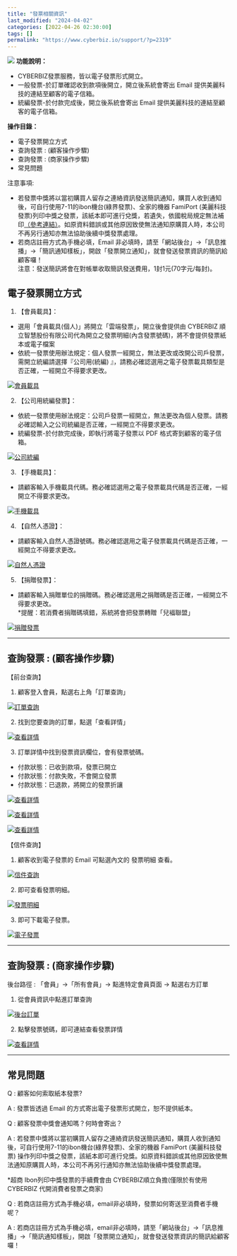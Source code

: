 ```yaml
---
title: "發票相關資訊"
last_modified: "2024-04-02"
categories: [2022-04-26 02:30:00]
tags: []
permalink: "https://www.cyberbiz.io/support/?p=2319"
---
```


![](https://www.cyberbiz.io/support/wp-content/uploads/企業版.png) **功能說明：**  

* CYBERBIZ發票服務，皆以電子發票形式開立。
* 一般發票-於訂單確認收到款項後開立，開立後系統會寄出 Email 提供美麗科技的連結至顧客的電子信箱。
* 統編發票-於付款完成後，開立後系統會寄出 Email 提供美麗科技的連結至顧客的電子信箱。

**操作目錄：**

* 電子發票開立方式
* 查詢發票 : (顧客操作步驟)
* 查詢發票 : (商家操作步驟)
* 常見問題

注意事項:  

* 若發票中獎將以當初購買人留存之連絡資訊發送簡訊通知，購買人收到通知後，可自行使用7-11的ibon機台(綠界發票)、全家的機器 FamiPort (美麗科技發票)列印中獎之發票，該紙本即可進行兌獎，若遺失，依國稅局規定無法補印[（參考連結）](https://www.etax.nat.gov.tw/etwmain/tax-info/innotative-tax-e-reference/startup/invoice/r5wmN0W)。如原資料錯誤或其他原因致使無法通知原購買人時，本公司不再另行通知亦無法協助後續中獎發票處理。 
* 若商店註冊方式為手機必填，Email 非必填時，請至「網站後台」→「訊息推播」→「簡訊通知樣板」，開啟「發票開立通知」，就會發送發票資訊的簡訊給顧客囉！  
注意：發送簡訊將會在對帳單收取簡訊發送費用，1封1元(70字元/每封)。



## 電子發票開立方式

1. 【會員載具】：   

* 選用「會員載具(個人)」將開立「雲端發票」，開立後會提供由 CYBERBIZ 順立智慧股份有限公司代為開立之發票明細(內含發票號碼)，將不會提供發票紙本或電子檔案
* 依統一發票使用辦法規定：個人發票一經開立，無法更改或改開公司戶發票，需開立統編請選擇『公司用(統編) 』，請務必確認選用之電子發票載具類型是否正確，一經開立不得要求更改。 

[![會員載具](https://www.cyberbiz.io/support/wp-content/uploads/發票相關資訊01.png)](https://www.cyberbiz.io/support/wp-content/uploads/發票相關資訊01.png)



2. 【公司用統編發票】：   

* 依統一發票使用辦法規定：公司戶發票一經開立，無法更改為個人發票。請務必確認輸入之公司統編是否正確，一經開立不得要求更改。 
* 統編發票-於付款完成後，即執行將電子發票以 PDF 格式寄到顧客的電子信箱。 


[![公司統編](https://www.cyberbiz.io/support/wp-content/uploads/發票相關資訊02.png)](https://www.cyberbiz.io/support/wp-content/uploads/發票相關資訊02.png)



3. 【手機載具】：   

* 請顧客輸入手機載具代碼。務必確認選用之電子發票載具代碼是否正確，一經開立不得要求更改。 


[![手機載具](https://www.cyberbiz.io/support/wp-content/uploads/發票相關資訊03.png)](https://www.cyberbiz.io/support/wp-content/uploads/發票相關資訊03.png)



4. 【自然人憑證】：   

* 請顧客輸入自然人憑證號碼。務必確認選用之電子發票載具代碼是否正確，一經開立不得要求更改。 


[![自然人憑證](https://www.cyberbiz.io/support/wp-content/uploads/發票相關資訊05.png)](https://www.cyberbiz.io/support/wp-content/uploads/發票相關資訊05.png)



5. 【捐贈發票】：   

* 請顧客輸入捐贈單位的捐贈碼。務必確認選用之捐贈碼是否正確，一經開立不得要求更改。  
*提醒：若消費者捐贈碼填錯，系統將會把發票轉贈「兒褔聯盟」 


[![捐贈發票](https://www.cyberbiz.io/support/wp-content/uploads/發票相關資訊06.png)](https://www.cyberbiz.io/support/wp-content/uploads/發票相關資訊06.png)



* * *

## 查詢發票 : (顧客操作步驟)


【前台查詢】  


1. 顧客登入會員，點選右上角「訂單查詢」  

[![訂單查詢](https://www.cyberbiz.io/support/wp-content/uploads/發票相關資訊07.png)
](https://www.cyberbiz.io/support/wp-content/uploads/發票相關資訊07.png)



2. 找到您要查詢的訂單，點選「查看詳情」  

[![查看詳情](https://www.cyberbiz.io/support/wp-content/uploads/發票相關資訊08.png)
](https://www.cyberbiz.io/support/wp-content/uploads/發票相關資訊08.png)



3. 訂單詳情中找到發票資訊欄位，會有發票號碼。 
* 付款狀態：已收到款項，發票已開立
* 付款狀態：付款失敗，不會開立發票
* 付款狀態：已退款，將開立的發票折讓

[![查看詳情](https://www.cyberbiz.io/support/wp-content/uploads/發票相關資訊09.png)
](https://www.cyberbiz.io/support/wp-content/uploads/發票相關資訊09.png)

[![查看詳情](https://www.cyberbiz.io/support/wp-content/uploads/發票相關資訊10.png)
](https://www.cyberbiz.io/support/wp-content/uploads/發票相關資訊10.png)

[![查看詳情](https://www.cyberbiz.io/support/wp-content/uploads/發票相關資訊11.png)
](https://www.cyberbiz.io/support/wp-content/uploads/發票相關資訊11.png)



【信件查詢】  


1. 顧客收到電子發票的 Email 可點選內文的 發票明細 查看。  

[![信件查詢](https://www.cyberbiz.io/support/wp-content/uploads/發票相關資訊12.png)
](https://www.cyberbiz.io/support/wp-content/uploads/發票相關資訊12.png)



2. 即可查看發票明細。  

[![發票明細](https://www.cyberbiz.io/support/wp-content/uploads/發票相關資訊13.png)
](https://www.cyberbiz.io/support/wp-content/uploads/發票相關資訊13.png)



3. 即可下載電子發票。  

[![電子發票](https://www.cyberbiz.io/support/wp-content/uploads/發票相關資訊14.png)
](https://www.cyberbiz.io/support/wp-content/uploads/發票相關資訊14.png)



* * *

## 查詢發票 : (商家操作步驟)


後台路徑 : 「會員」→「所有會員」→ 點進特定會員頁面 → 點選右方訂單  


1. 從會員資訊中點進訂單查詢  

[![後台訂單](https://www.cyberbiz.io/support/wp-content/uploads/發票相關資訊15.png)
](https://www.cyberbiz.io/support/wp-content/uploads/發票相關資訊15.png)



2. 點擊發票號碼，即可連結查看發票詳情  

[![查看詳情](https://www.cyberbiz.io/support/wp-content/uploads/發票相關資訊16.png)
](https://www.cyberbiz.io/support/wp-content/uploads/發票相關資訊16.png)



* * *

## 常見問題



Q : 顧客如何索取紙本發票?

A : 發票皆透過 Email 的方式寄出電子發票形式開立，恕不提供紙本。



Q : 顧客發票中獎會通知嗎？何時會寄出？

A : 若發票中獎將以當初購買人留存之連絡資訊發送簡訊通知，購買人收到通知後，可自行使用7-11的ibon機台(綠界發票)、全家的機器 FamiPort
(美麗科技發票) 操作列印中獎之發票，該紙本即可進行兌獎。如原資料錯誤或其他原因致使無法通知原購買人時，本公司不再另行通知亦無法協助後續中獎發票處理。  

*超商 Ibon列印中獎發票的手續費會由 CYBERBIZ順立負擔(僅限於有使用 CYBERBIZ 代開消費者發票之商家)



Q : 若商店註冊方式為手機必填，email非必填時，發票如何寄送至消費者手機呢？

A :
若商店註冊方式為手機必填，email非必填時，請至「網站後台」→「訊息推播」→「簡訊通知樣板」，開啟「發票開立通知」，就會發送發票資訊的簡訊給顧客囉！



